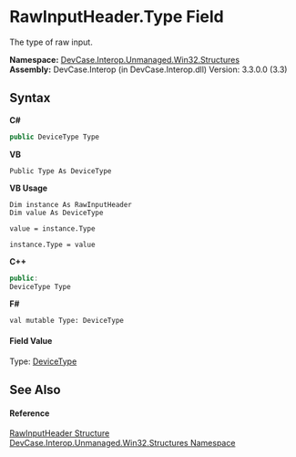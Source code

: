# RawInputHeader.Type Field
 

The type of raw input.

**Namespace:**&nbsp;<a href="N_DevCase_Interop_Unmanaged_Win32_Structures">DevCase.Interop.Unmanaged.Win32.Structures</a><br />**Assembly:**&nbsp;DevCase.Interop (in DevCase.Interop.dll) Version: 3.3.0.0 (3.3)

## Syntax

**C#**<br />
``` C#
public DeviceType Type
```

**VB**<br />
``` VB
Public Type As DeviceType
```

**VB Usage**<br />
``` VB Usage
Dim instance As RawInputHeader
Dim value As DeviceType

value = instance.Type

instance.Type = value
```

**C++**<br />
``` C++
public:
DeviceType Type
```

**F#**<br />
``` F#
val mutable Type: DeviceType
```


#### Field Value
Type: <a href="T_DevCase_Interop_Unmanaged_Win32_Enums_DeviceType">DeviceType</a>

## See Also


#### Reference
<a href="T_DevCase_Interop_Unmanaged_Win32_Structures_RawInputHeader">RawInputHeader Structure</a><br /><a href="N_DevCase_Interop_Unmanaged_Win32_Structures">DevCase.Interop.Unmanaged.Win32.Structures Namespace</a><br />